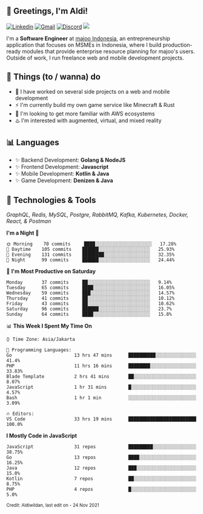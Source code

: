 <!-- Greetings -->
## 👋 Greetings, I'm Aldi!

<!-- Social Media -->
[![Linkedin](https://img.shields.io/badge/-aldiwildan-blue?style=flat&logo=Linkedin&logoColor=white)](https://www.linkedin.com/in/aldiwildan/)
[![Gmail](https://img.shields.io/badge/-aldiwild77@gmail.com-c14438?style=flat&logo=Gmail&logoColor=white)](mailto:aldiwild77@gmail.com)
[![Discord](https://img.shields.io/badge/-Chroma-5663F7?style=flat&logo=Discord&logoColor=white)](https://discord.gg/BUxraQ8)
![](https://komarev.com/ghpvc/?username=aldiwildan77&label=Visitor&color=2bbc8a)

<!-- Introduction -->
I'm a **Software Engineer** at [majoo Indonesia](https://majoo.id), an entrepreneurship application that focuses on MSMEs in Indonesia, where I build production-ready modules that provide enterprise resource planning for majoo's users. Outside of work, I run freelance web and mobile development projects.

## 📃 Things (to / wanna) do
- 🐝 I have worked on several side projects on a web and mobile development
- ⚡ I'm currently build my own game service like Minecraft & Rust
- 🌱 I'm looking to get more familiar with AWS ecosystems
- ♨️ I'm interested with augmented, virtual, and mixed reality

## 📊 Languages
- ✨ Backend Development: **Golang & NodeJS**
- ✨ Frontend Development: **Javascript**
- ✨ Mobile Development: **Kotlin & Java**
- ✨ Game Development: **Denizen & Java**

## 🔧 Technologies & Tools
*GraphQL, Redis, MySQL, Postgre, RabbitMQ, Kafka, Kubernetes, Docker, React, & Postman*

<!--START_SECTION:waka-->
**I'm a Night 🦉** 

```text
🌞 Morning    70 commits     ████░░░░░░░░░░░░░░░░░░░░░   17.28% 
🌆 Daytime    105 commits    ██████░░░░░░░░░░░░░░░░░░░   25.93% 
🌃 Evening    131 commits    ████████░░░░░░░░░░░░░░░░░   32.35% 
🌙 Night      99 commits     ██████░░░░░░░░░░░░░░░░░░░   24.44%

```
📅 **I'm Most Productive on Saturday** 

```text
Monday       37 commits     ██░░░░░░░░░░░░░░░░░░░░░░░   9.14% 
Tuesday      65 commits     ████░░░░░░░░░░░░░░░░░░░░░   16.05% 
Wednesday    59 commits     ███░░░░░░░░░░░░░░░░░░░░░░   14.57% 
Thursday     41 commits     ██░░░░░░░░░░░░░░░░░░░░░░░   10.12% 
Friday       43 commits     ██░░░░░░░░░░░░░░░░░░░░░░░   10.62% 
Saturday     96 commits     ██████░░░░░░░░░░░░░░░░░░░   23.7% 
Sunday       64 commits     ████░░░░░░░░░░░░░░░░░░░░░   15.8%

```


📊 **This Week I Spent My Time On** 

```text
⌚︎ Time Zone: Asia/Jakarta

💬 Programming Languages: 
Go                       13 hrs 47 mins      ██████████░░░░░░░░░░░░░░░   41.4% 
PHP                      11 hrs 16 mins      ████████░░░░░░░░░░░░░░░░░   33.83% 
Blade Template           2 hrs 41 mins       ██░░░░░░░░░░░░░░░░░░░░░░░   8.07% 
JavaScript               1 hr 31 mins        █░░░░░░░░░░░░░░░░░░░░░░░░   4.57% 
Bash                     1 hr 1 min          ░░░░░░░░░░░░░░░░░░░░░░░░░   3.09%

🔥 Editors: 
VS Code                  33 hrs 19 mins      █████████████████████████   100.0%

```

**I Mostly Code in JavaScript** 

```text
JavaScript               31 repos            █████████░░░░░░░░░░░░░░░░   38.75% 
Go                       13 repos            ████░░░░░░░░░░░░░░░░░░░░░   16.25% 
Java                     12 repos            ███░░░░░░░░░░░░░░░░░░░░░░   15.0% 
Kotlin                   7 repos             ██░░░░░░░░░░░░░░░░░░░░░░░   8.75% 
PHP                      4 repos             █░░░░░░░░░░░░░░░░░░░░░░░░   5.0%

```



<!--END_SECTION:waka-->

<sub>Credit: Aldiwildan, last edit on - 24 Nov 2021</sub>
